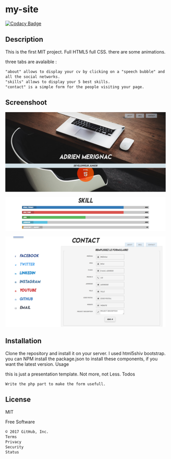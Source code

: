 # my-site

[![Codacy Badge](https://api.codacy.com/project/badge/Grade/b4054f200ec145c3a82d1f4a99c90447)](https://www.codacy.com/app/adrienmerignac/my-site?utm_source=github.com&amp;utm_medium=referral&amp;utm_content=adrienmerignac/my-site&amp;utm_campaign=Badge_Grade)

Description
------------------------------

This is the first MIT project. Full HTML5 full CSS. there are some animations.

three tabs are avalaible :

    "about" allows to display your cv by clicking on a "speech bubble" and all the social networks.
    "skills" allows to display your 5 best skills.
    "contact" is a simple form for the people visiting your page.

Screenshoot
------------------------

![](https://raw.githubusercontent.com/adrienmerignac/my-site/master/resources/Screenshot-2017-11-16%20Formation%20HTML%20M2I(1).png)

![](https://raw.githubusercontent.com/adrienmerignac/my-site/master/resources/Screenshot-2017-11-16%20Formation%20HTML%20M2I(3).png)

![](https://raw.githubusercontent.com/adrienmerignac/my-site/master/resources/Screenshot-2017-11-16%20Formation%20HTML%20M2I(2).png)

Installation
-------------------------------

Clone the repository and install it on your server. I used html5shiv bootstrap. you can NPM install the package.json to install these components, if you want the latest version.
Usage

this is just a presentation template. Not more, not Less.
Todos

    Write the php part to make the form usefull.

License
-----------------------------

MIT

Free Software

    © 2017 GitHub, Inc.
    Terms
    Privacy
    Security
    Status
